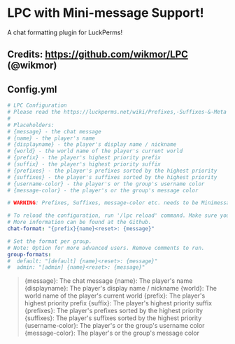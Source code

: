# LPC with Mini-message Support!

A chat formatting plugin for LuckPerms!

## Credits: https://github.com/wikmor/LPC (@wikmor)


## Config.yml
````yml
# LPC Configuration
# Please read the https://luckperms.net/wiki/Prefixes,-Suffixes-&-Meta before you set up.
#
# Placeholders:
# {message} - the chat message
# {name} - the player's name
# {displayname} - the player's display name / nickname
# {world} - the world name of the player's current world
# {prefix} - the player's highest priority prefix
# {suffix} - the player's highest priority suffix
# {prefixes} - the player's prefixes sorted by the highest priority
# {suffixes} - the player's suffixes sorted by the highest priority
# {username-color} - the player's or the group's username color
# {message-color} - the player's or the group's message color

# WARNING: Prefixes, Suffixes, message-color etc. needs to be Minimessage Colorcodes and not Legacy!

# To reload the configuration, run '/lpc reload' command. Make sure you have the 'lpc.reload' permission assigned.
# More information can be found at the Github.
chat-format: "{prefix}{name}<reset>: {message}"

# Set the format per group.
# Note: Option for more advanced users. Remove comments to run.
group-formats:
#  default: "[default] {name}<reset>: {message}"
#  admin: "[admin] {name}<reset>: {message}"
````


> {message}: The chat message
{name}: The player's name
{displayname}: The player's display name / nickname
{world}: The world name of the player's current world
{prefix}: The player's highest priority prefix
{suffix}: The player's highest priority suffix
{prefixes}: The player's prefixes sorted by the highest priority
{suffixes}: The player's suffixes sorted by the highest priority
{username-color}: The player's or the group's username color
{message-color}: The player's or the group's message color

